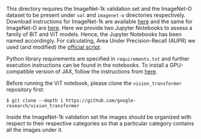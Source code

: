 This directory requires the ImageNet-1k validation set and the ImageNet-O dataset to be present under `val` and `imagenet-o` directories respectively. Download instructions for ImageNet-1k are available [here](https://image-net.org/download.php) and the same for ImageNet-O are [here](https://github.com/hendrycks/natural-adv-examples). Here we provide two Jupyter Notebooks to assess a family of BiT and ViT models. Hence, the Jupyter Notebooks has been named accordingly. For calculating, Area Under Precision-Recall (AUPR) we used (and modified) the [official script](https://github.com/hendrycks/natural-adv-examples/blob/master/calibration_tools.py). 

Python library requirements are specified in `requirements.txt` and further execution instructions can be found in the notebooks. To install a GPU-compatible version of JAX, follow the instructions from [here](https://github.com/google/jax#pip-installation). 

Before running the ViT notebook, please clone the `vision_transformer` repository first:

```shell
$ git clone --depth 1 https://github.com/google-research/vision_transformer
```

Inside the ImageNet-1k validation set the images should be organized with respect to their respective categories so that a particular category contains all the images under it.  
